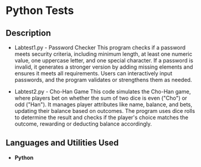 <h1>Python Tests</h1>

<h2>Description</h2>

- Labtest1.py - Password Checker
This program checks if a password meets security criteria, including minimum length, at least one numeric value, one uppercase letter, and one special character. If a password is invalid, it generates a stronger version by adding missing elements and ensures it meets all requirements. Users can interactively input passwords, and the program validates or strengthens them as needed.

- Labtest2.py - Cho-Han Game
This code simulates the Cho-Han game, where players bet on whether the sum of two dice is even ("Cho") or odd ("Han"). It manages player attributes like name, balance, and bets, updating their balance based on outcomes. The program uses dice rolls to determine the result and checks if the player's choice matches the outcome, rewarding or deducting balance accordingly.

<h2>Languages and Utilities Used</h2>

- <b>Python</b> 

